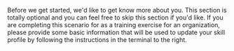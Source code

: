 Before we get started, we'd like to get know more about you. This section is totally optional and you can feel free to skip this section if you'd like. If you are completing this scenario for as a training exercise for an organization, please provide some basic information that will be used to update your skill profile by following the instructions in the terminal to the right. 

